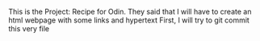 This is the Project: Recipe for Odin. They said that I will have to create an html webpage with some links and hypertext
First, I will try to git commit this very file